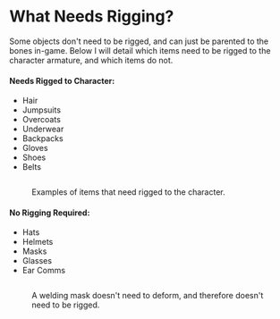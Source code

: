 # What Needs Rigging?

Some objects don't need to be rigged, and can just be parented to the bones in-game. Below I will detail which items need to be rigged to the character armature, and which items do not.

#### Needs Rigged to Character:

* Hair
* Jumpsuits
* Overcoats
* Underwear
* Backpacks
* Gloves
* Shoes
* Belts

<figure><img src="https://lh4.googleusercontent.com/M94cb7l5FTXI-5p7u0jGPa-dfRQ6efk10oM3QKXPSmtblM4cyAH6EhGWSalVeIvxsOmpPl2hxbCNbOdYQGs8Iy0BA4h0dsFN81GXOvN1pdy3NxMirwZuqPLv4RX2aTpt8VLjYwV55861HAio-jSVgaQ" alt=""><figcaption><p>Examples of items that need rigged to the character.</p></figcaption></figure>

#### No Rigging Required:

* Hats
* Helmets
* Masks
* Glasses
* Ear Comms

<figure><img src="https://lh3.googleusercontent.com/vAKBoVvfxgC0ivWB_gHHoO2A_AnT53TO76AzqTNkIfyl_5x1rsxX9EQAZMVqlNixDMN3qTO9kDqBGDowAisTYqn4xHqS1quXQy7uaKCNgFr717F8K2MfcsaBzRR-ylIJHVSRmGwg1fWwZZ_AVp342l8" alt=""><figcaption><p>A welding mask doesn't need to deform, and therefore doesn't need to be rigged.</p></figcaption></figure>
